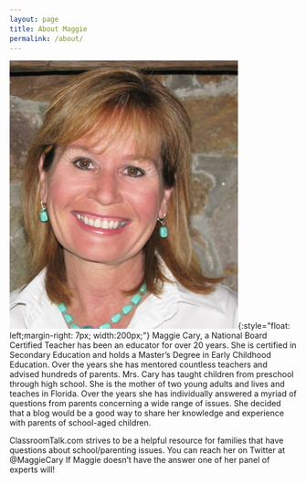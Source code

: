 ```yaml
---
layout: page
title: About Maggie
permalink: /about/
---
```


![alt text][profilepic]{:style="float: left;margin-right: 7px; width:200px;"} 
Maggie Cary, a National Board Certified Teacher has been an educator for over 20 years.  She is certified in Secondary Education and holds a Master’s Degree in Early Childhood Education.  Over the years she has mentored countless teachers and advised hundreds of parents.  Mrs. Cary has taught children from preschool through high school.  She is the mother of two young adults and lives and teaches in Florida.  Over the years she has individually answered a myriad of questions from parents concerning a wide range of issues.  She decided that a blog would be a good way to share her knowledge and experience with parents of school-aged children.

ClassroomTalk.com strives to be a helpful resource for families that have questions about school/parenting issues. You can reach her on Twitter at @MaggieCary If Maggie doesn’t have the answer one of her panel of experts will!

[profilepic]: /img/mcary1.jpg "Maggie Cary profile picture"
